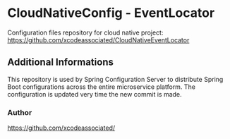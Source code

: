 # CloudNativeConfig - EventLocator
Configuration files repository for cloud native project: https://github.com/xcodeassociated/CloudNativeEventLocator

## Additional Informations
This repository is used by Spring Configuration Server to distribute Spring Boot configurations across the entire microservice platform.
The configuration is updated very time the new commit is made.

### Author
https://github.com/xcodeassociated/
